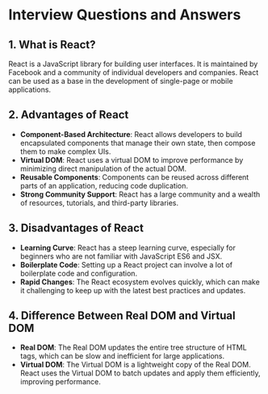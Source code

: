 # Interview Questions and Answers

## 1. What is React?
React is a JavaScript library for building user interfaces. It is maintained by Facebook and a community of individual developers and companies. React can be used as a base in the development of single-page or mobile applications.

## 2. Advantages of React
- **Component-Based Architecture**: React allows developers to build encapsulated components that manage their own state, then compose them to make complex UIs.
- **Virtual DOM**: React uses a virtual DOM to improve performance by minimizing direct manipulation of the actual DOM.
- **Reusable Components**: Components can be reused across different parts of an application, reducing code duplication.
- **Strong Community Support**: React has a large community and a wealth of resources, tutorials, and third-party libraries.

## 3. Disadvantages of React
- **Learning Curve**: React has a steep learning curve, especially for beginners who are not familiar with JavaScript ES6 and JSX.
- **Boilerplate Code**: Setting up a React project can involve a lot of boilerplate code and configuration.
- **Rapid Changes**: The React ecosystem evolves quickly, which can make it challenging to keep up with the latest best practices and updates.

## 4. Difference Between Real DOM and Virtual DOM
- **Real DOM**: The Real DOM updates the entire tree structure of HTML tags, which can be slow and inefficient for large applications.
- **Virtual DOM**: The Virtual DOM is a lightweight copy of the Real DOM. React uses the Virtual DOM to batch updates and apply them efficiently, improving performance.